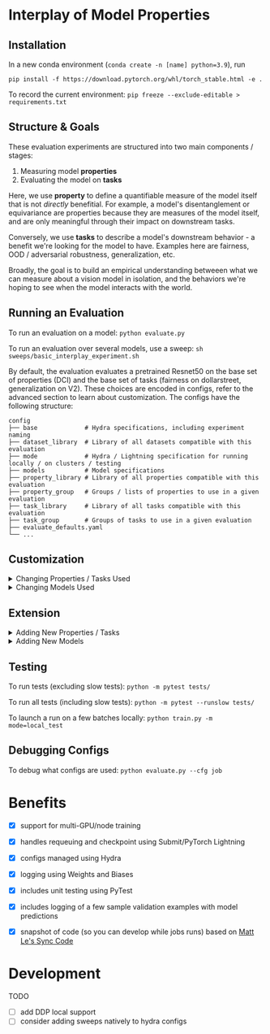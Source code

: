 # Interplay of Model Properties

## Installation
In a new conda environment (`conda create -n [name] python=3.9`), run

`pip install -f https://download.pytorch.org/whl/torch_stable.html -e .`

To record the current environment: `pip freeze --exclude-editable > requirements.txt`

## Structure & Goals
These evaluation experiments are structured into two main components / stages:
1) Measuring model **properties**
2) Evaluating the model on **tasks**

Here, we use **property** to define a quantifiable measure of the model itself that is not *directly* benefitial. For example, a model's disentanglement or equivariance are properties because they are measures of the model itself, and are only meaningful through their impact on downstream tasks. 

Conversely, we use **tasks** to describe a model's downstream behavior - a benefit we're looking for the model to have. Examples here are fairness, OOD / adversarial robustness, generalization, etc. 

Broadly, the goal is to build an empirical understanding betweeen what we can measure about a vision model in isolation, and the behaviors we're hoping to see when the model interacts with the world. 

## Running an Evaluation
To run an evaluation on a model: `python evaluate.py`

To run an evaluation over several models, use a sweep: `sh sweeps/basic_interplay_experiment.sh`

By default, the evaluation evaluates a pretrained Resnet50 on the base set of properties (DCI) and the base set of tasks (fairness on dollarstreet, generalization on V2). These choices are encoded in configs, refer to the advanced section to learn about customization. The configs have the following structure: 

    config
    ├── base             # Hydra specifications, including experiment naming
    ├── dataset_library  # Library of all datasets compatible with this evaluation           
    ├── mode             # Hydra / Lightning specification for running locally / on clusters / testing
    ├── models           # Model specifications
    ├── property_library # Library of all properties compatible with this evaluation
    ├── property_group   # Groups / lists of properties to use in a given evaluation
    ├── task_library     # Library of all tasks compatible with this evaluation
    ├── task_group       # Groups of tasks to use in a given evaluation    
    ├── evaluate_defaults.yaml 
    └── ...


## Customization
<details>
  <summary> Changing Properties / Tasks Used </summary>

#### To change which properties are measured: 
- Option 1: Alter the list of properties in `config/property_group/base`
     ``` 
    config/property_group/base.yaml

      properties: [DCI, <property_name_here>]
    ```
  
- Option 2: create a new property group (make a new config file, ex: `config/property_group/new_property_group`, and specify it in `evaluate_defaults.yaml`
     ``` 
    config/property_group/new_property_group.yaml

      properties: [<property_name_here>]
    ```

    ``` 
    config/evaluate_defaults.yaml

      property_group: <new_property_group>
    ```

#### To change which tasks are evaluated: 
- Option 1: Alter the list of tasks in `config/task_group/base`
    ``` 
    config/task_group/base.yaml

      properties: [generalization_v2, <task_name_here>]
    ```
- Option 2: create a new task group (make a new config file, ex: `config/task_group/new_task_group`, and specify it in `evaluate_defaults.yaml`
    ``` 
    config/task_group/new_task_group.yaml

      tasks: [<task_name_here>]
    ```

    ``` 
    config/evaluate_defaults.yaml

      task_group: <new_task_group>
    ```
  
  </details>
  
  <details>
  <summary> Changing Models Used </summary>
  
#### To change which model(s) are used: 
- For non-sweep experiments, change the model in `evaluate_defaults.yaml`. You can find supported models in `config/models/`
    ``` 
    config/evaluate_defaults.yaml

      model: chosen_model
    ```
- For sweeps: change the models list in your sweep file directly, e.g. in `sh sweeps/basic_interplay_experiment.sh`
    ``` 
    sweeps/basic_interplay_experiment.yaml

      python evaluate.py -m model=resnet101,resnet18,chosen_model\
    ```   
    
</details>

## Extension
<details>
  <summary> Adding New Properties / Tasks </summary>
  
#### To add a new property: 
1) Add a config object to the property library found in `config/property_library/all.yaml` under the appropriate subsection
2) Add the property name to the desired property_group (e.g. change 'properties' in `config/property_group/base.yaml` to include the new property)
3) Add a python class for a new property in `properties/<category>.py` (e.g. `properties/equivariance.py`), inheriting the `Property` class.

#### To add a new task: 
1) Add a config object to the task library found in `config/task_library/all.yaml` under the appropriate subsection
2) Add the task name to the desired task_group (e.g. change 'properties' in `config/task_group/base.yaml` to include the new task)
3) Add a python class for a new task in `tasks/<category>.py` (e.g. `tasks/fairness.py`), inheriting the `Task` class.

  </details>

<details>
  <summary> Adding New Models </summary>

  #### To add a new model: 
1) Add a config yaml file in `config/models/<new_model>.yaml` with a 'model_name' and a 'module' key that maps to the model target.
2) Add the model name to either `evaluate_defaults.yaml` or the sweep to include it in your run. 
3) Add a python class for a new model in `models/<architecture_folder>/<new_model>.py` (e.g. `models/resnet/resnet.py`). You can either keep all the models for a given architecture in one script, or separate them out into distinct files if there's more detailed implementation. Just make sure your the config target matches the path you use!

  </details>

  
## Testing
To run tests (excluding slow tests): `python -m pytest tests/`

To run all tests (including slow tests): `python -m pytest --runslow tests/`

To launch a run on a few batches locally: `python train.py -m mode=local_test`

## Debugging Configs
To debug what configs are used: `python evaluate.py --cfg job`


# Benefits

- [x] support for multi-GPU/node training
- [x] handles requeuing and checkpoint using Submit/PyTorch Lightning
- [x] configs managed using Hydra
- [x] logging using Weights and Biases
- [x] includes unit testing using PyTest
- [x] includes logging of a few sample validation examples with model predictions
- [x] snapshot of code (so you can develop while jobs runs) based on [Matt Le's Sync Code](https://fb.workplace.com/groups/airesearchinfrausers/posts/1774890499334188/?comment_id=1774892729333965&reply_comment_id=1775084782648093)



# Development

TODO
- [ ] add DDP local support
- [ ] consider adding sweeps natively to hydra configs
